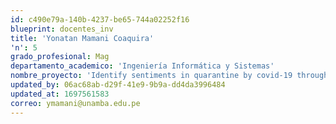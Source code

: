 ```yaml
---
id: c490e79a-140b-4237-be65-744a02252f16
blueprint: docentes_inv
title: 'Yonatan Mamani Coaquira'
'n': 5
grado_profesional: Mag
departamento_academico: 'Ingeniería Informática y Sistemas'
nombre_proyecto: 'Identify sentiments in quarantine by covid-19 through lexical classifier and supervised learning'
updated_by: 06ac68ab-d29f-41e9-9b9a-dd4da3996484
updated_at: 1697561583
correo: ymamani@unamba.edu.pe
---
```

